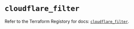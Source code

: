 # `cloudflare_filter`

Refer to the Terraform Registory for docs: [`cloudflare_filter`](https://registry.terraform.io/providers/cloudflare/cloudflare/4.12.0/docs/resources/filter).

